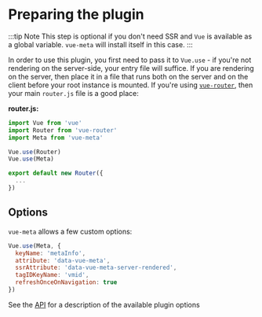 # Preparing the plugin
:::tip Note
This step is optional if you don't need SSR and `Vue` is available as a global variable. `vue-meta` will install itself in this case.
:::

In order to use this plugin, you first need to pass it to `Vue.use` - if you're not rendering on the server-side, your entry file will suffice. If you are rendering on the server, then place it in a file that runs both on the server and on the client before your root instance is mounted. If you're using [`vue-router`](https://github.com/vuejs/vue-router), then your main `router.js` file is a good place:

**router.js:**
```js
import Vue from 'vue'
import Router from 'vue-router'
import Meta from 'vue-meta'

Vue.use(Router)
Vue.use(Meta)

export default new Router({
  ...
})
```

## Options

`vue-meta` allows a few custom options:

```js
Vue.use(Meta, {
  keyName: 'metaInfo',
  attribute: 'data-vue-meta',
  ssrAttribute: 'data-vue-meta-server-rendered',
  tagIDKeyName: 'vmid',
  refreshOnceOnNavigation: true
})
```

See the [API](/api/#plugin-options) for a description of the available plugin options
